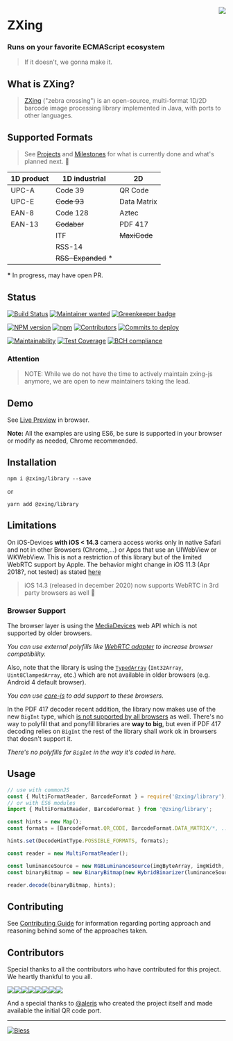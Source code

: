 [<img align="right" src="https://raw.github.com/wiki/zxing/zxing/zxing-logo.png"/>][1]

# ZXing

### Runs on your favorite ECMAScript ecosystem

> If it doesn't, we gonna make it.

## What is ZXing?

> [ZXing][1] ("zebra crossing") is an open-source, multi-format 1D/2D barcode image processing library implemented in Java, with ports to other languages.

## Supported Formats

> See [Projects](https://github.com/zxing-js/library/projects) and [Milestones](https://github.com/zxing-js/library/milestones) for what is currently done and what's planned next. 👀

| 1D product | 1D industrial       | 2D             |
| ---------- | ------------------- | -------------- |
| UPC-A      | Code 39             | QR Code        |
| UPC-E      | ~~Code 93~~         | Data Matrix    |
| EAN-8      | Code 128            | Aztec          |
| EAN-13     | ~~Codabar~~         | PDF 417        |
|            | ITF                 | ~~MaxiCode~~   |
|            | RSS-14              |
|            | ~~RSS-Expanded~~ \* |

**\*** In progress, may have open PR.

## Status

[![Build Status](https://travis-ci.org/zxing-js/library.svg?branch=master)](https://travis-ci.org/zxing-js/library)
[![Maintainer wanted](https://img.shields.io/badge/maintained-help%20wanted-red)](https://npmjs.org/package/@zxing/ngx-scanner)
[![Greenkeeper badge](https://badges.greenkeeper.io/zxing-js/library.svg)](https://greenkeeper.io/)

[![NPM version](https://img.shields.io/npm/v/@zxing/library.svg?&label=npm)][0]
[![npm](https://img.shields.io/npm/dm/localeval.svg)][0]
[![Contributors](https://img.shields.io/github/contributors/zxing-js/library.svg)](https://github.com/zxing-js/library/graphs/contributors)
[![Commits to deploy](https://img.shields.io/github/commits-since/zxing-js/library/master.svg?label=commits%20to%20deploy)](https://github.com/zxing-js/library/compare/master...develop)

[![Maintainability](https://api.codeclimate.com/v1/badges/2b9c6ae92412ee8e15a9/maintainability)](https://codeclimate.com/github/zxing-js/library/maintainability)
[![Test Coverage](https://api.codeclimate.com/v1/badges/2b9c6ae92412ee8e15a9/test_coverage)](https://codeclimate.com/github/zxing-js/library/test_coverage)
[![BCH compliance](https://bettercodehub.com/edge/badge/zxing-js/library?branch=master)](https://bettercodehub.com/)

### Attention

>NOTE: While we do not have the time to actively maintain zxing-js anymore, we are open to new maintainers taking the lead.

## Demo

See [Live Preview](https://zxing-js.github.io/library/) in browser.

**Note:** All the examples are using ES6, be sure is supported in your browser or modify as needed, Chrome recommended.

## Installation

`npm i @zxing/library --save`

or

`yarn add @zxing/library`

## Limitations

On iOS-Devices **with iOS < 14.3** camera access works only in native Safari and not in other Browsers (Chrome,...) or Apps that use an UIWebView or WKWebView. This is not a restriction of this library but of the limited WebRTC support by Apple. The behavior might change in iOS 11.3 (Apr 2018?, not tested) as stated [here](https://developer.apple.com/library/content/releasenotes/General/WhatsNewInSafari/Articles/Safari_11_1.html#//apple_ref/doc/uid/TP40014305-CH14-SW1)

> iOS 14.3 (released in december 2020) now supports WebRTC in 3rd party browsers as well 🎉 

### Browser Support

The browser layer is using the [MediaDevices](https://developer.mozilla.org/en-US/docs/Web/API/MediaDevices) web API which is not supported by older browsers.

_You can use external polyfills like [WebRTC adapter](https://github.com/webrtc/adapter) to increase browser compatibility._

Also, note that the library is using the [`TypedArray`](https://developer.mozilla.org/en-US/docs/Web/JavaScript/Reference/Global_Objects/TypedArray) (`Int32Array`, `Uint8ClampedArray`, etc.) which are not available in older browsers (e.g. Android 4 default browser).

_You can use [core-js](https://github.com/zloirock/core-js) to add support to these browsers._

In the PDF 417 decoder recent addition, the library now makes use of the new `BigInt` type, which [is not supported by all browsers][2] as well. There's no way to polyfill that and ponyfill libraries are **way to big**, but even if PDF 417 decoding relies on `BigInt` the rest of the library shall work ok in browsers that doesn't support it.

_There's no polyfills for `BigInt` in the way it's coded in here._

## Usage

```javascript
// use with commonJS
const { MultiFormatReader, BarcodeFormat } = require('@zxing/library');
// or with ES6 modules
import { MultiFormatReader, BarcodeFormat } from '@zxing/library';

const hints = new Map();
const formats = [BarcodeFormat.QR_CODE, BarcodeFormat.DATA_MATRIX/*, ...*/];

hints.set(DecodeHintType.POSSIBLE_FORMATS, formats);

const reader = new MultiFormatReader();

const luminanceSource = new RGBLuminanceSource(imgByteArray, imgWidth, imgHeight);
const binaryBitmap = new BinaryBitmap(new HybridBinarizer(luminanceSource));

reader.decode(binaryBitmap, hints);
```

## Contributing

See [Contributing Guide](https://github.com/zxing-js/library/blob/master/CONTRIBUTING.md) for information regarding porting approach and reasoning behind some of the approaches taken.

## Contributors

Special thanks to all the contributors who have contributed for this project. We heartly thankful to you all.

[![](https://sourcerer.io/fame/odahcam/zxing-js/library/images/0)](https://sourcerer.io/fame/odahcam/zxing-js/library/links/0)[![](https://sourcerer.io/fame/odahcam/zxing-js/library/images/1)](https://sourcerer.io/fame/odahcam/zxing-js/library/links/1)[![](https://sourcerer.io/fame/odahcam/zxing-js/library/images/2)](https://sourcerer.io/fame/odahcam/zxing-js/library/links/2)[![](https://sourcerer.io/fame/odahcam/zxing-js/library/images/3)](https://sourcerer.io/fame/odahcam/zxing-js/library/links/3)[![](https://sourcerer.io/fame/odahcam/zxing-js/library/images/4)](https://sourcerer.io/fame/odahcam/zxing-js/library/links/4)[![](https://sourcerer.io/fame/odahcam/zxing-js/library/images/5)](https://sourcerer.io/fame/odahcam/zxing-js/library/links/5)[![](https://sourcerer.io/fame/odahcam/zxing-js/library/images/6)](https://sourcerer.io/fame/odahcam/zxing-js/library/links/6)[![](https://sourcerer.io/fame/odahcam/zxing-js/library/images/7)](https://sourcerer.io/fame/odahcam/zxing-js/library/links/7)

And a special thanks to [@aleris][3] who created the project itself and made available the initial QR code port.

---

[![Bless](https://cdn.rawgit.com/LunaGao/BlessYourCodeTag/master/tags/alpaca.svg)](http://lunagao.github.io/BlessYourCodeTag/)

[0]: https://www.npmjs.com/package/@zxing/library
[1]: https://github.com/zxing/zxing
[2]: https://caniuse.com/#feat=bigint
[3]: https://github.com/aleris
